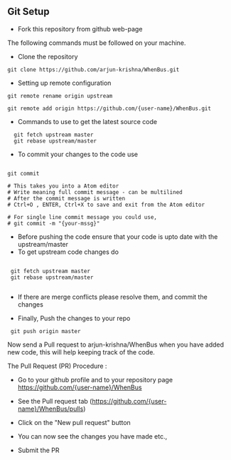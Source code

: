 Git Setup 
----------

* Fork this repository from github web-page

The following commands must be followed on your machine. 

* Clone the repository
```
git clone https://github.com/arjun-krishna/WhenBus.git

```
* Setting up remote configuration
```
git remote rename origin upstream

git remote add origin https://github.com/{user-name}/WhenBus.git

```
* Commands to use to get the latest source code 
```
  git fetch upstream master
  git rebase upstream/master
```

* To commit your changes to the code use  
```

git commit 

# This takes you into a Atom editor 
# Write meaning full commit message - can be multilined
# After the commit message is written
# Ctrl+O , ENTER, Ctrl+X to save and exit from the Atom editor

# For single line commit message you could use,
# git commit -m "{your-mssg}"

```
* Before pushing the code ensure that your code is upto
  date with the upstream/master
* To get upstream code changes do

```

 git fetch upstream master
 git rebase upstream/master
 
```
* If there are merge conflicts please resolve them,
  and commit the changes

* Finally, Push the changes to your repo  
```
 git push origin master
```

Now send a Pull request to arjun-krishna/WhenBus when you have
added new code, this will help keeping track of the code.

The Pull Request (PR) Procedure :

* Go to your github profile and to your repository page
https://github.com/{user-name}/WhenBus

* See the Pull request tab (https://github.com/{user-name}/WhenBus/pulls)

* Click on the "New pull request" button

* You can now see the changes you have made etc.,

* Submit the PR 
